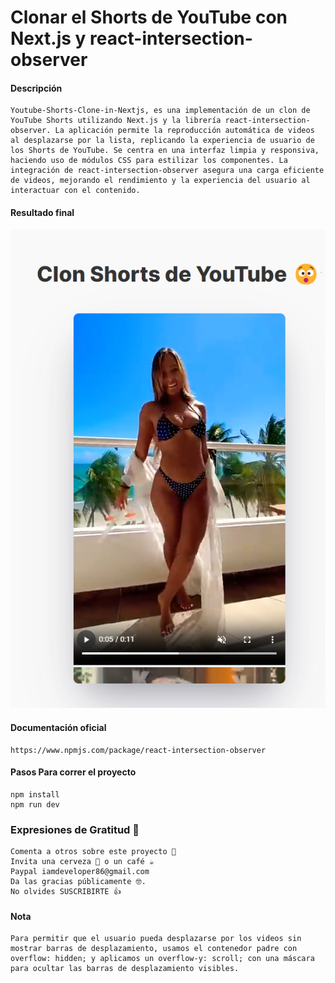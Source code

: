 # Clonar el Shorts de YouTube con Next.js y react-intersection-observer

#### Descripción

    Youtube-Shorts-Clone-in-Nextjs, es una implementación de un clon de YouTube Shorts utilizando Next.js y la librería react-intersection-observer. La aplicación permite la reproducción automática de videos al desplazarse por la lista, replicando la experiencia de usuario de los Shorts de YouTube. Se centra en una interfaz limpia y responsiva, haciendo uso de módulos CSS para estilizar los componentes. La integración de react-intersection-observer asegura una carga eficiente de videos, mejorando el rendimiento y la experiencia del usuario al interactuar con el contenido.

#### Resultado final

![](https://raw.githubusercontent.com/urian121/imagenes-proyectos-github/master/clon-shorts-youtube.png)

#### Documentación oficial

    https://www.npmjs.com/package/react-intersection-observer

#### Pasos Para correr el proyecto

    npm install
    npm run dev

### Expresiones de Gratitud 🎁

    Comenta a otros sobre este proyecto 📢
    Invita una cerveza 🍺 o un café ☕
    Paypal iamdeveloper86@gmail.com
    Da las gracias públicamente 🤓.
    No olvides SUSCRIBIRTE 👍

#### Nota

    Para permitir que el usuario pueda desplazarse por los videos sin mostrar barras de desplazamiento, usamos el contenedor padre con overflow: hidden; y aplicamos un overflow-y: scroll; con una máscara para ocultar las barras de desplazamiento visibles.
